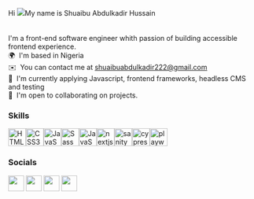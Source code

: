 Hi ![](https://user-images.githubusercontent.com/18350557/176309783-0785949b-9127-417c-8b55-ab5a4333674e.gif)My name is Shuaibu Abdulkadir Hussain <br><br><br>I'm a front-end software engineer whith passion of building accessible frontend experience. <br>🌍  I'm based in Nigeria <br>✉️  You can contact me at [shuaibuabdulkadir222@gmail.com](mailto:shuaibuabdulkadir222@gmail.com) <br>🧠  I'm currently applying Javascript, frontend frameworks, headless CMS and testing <br>🤝  I'm open to collaborating on projects.

### Skills


<p align="left">
<a href="https://developer.mozilla.org/en-US/docs/Glossary/HTML5" target="_blank" rel="noreferrer"><img src="https://raw.githubusercontent.com/danielcranney/readme-generator/main/public/icons/skills/html5-colored.svg" width="36" height="36" alt="HTML5" /></a><a href="https://www.w3.org/TR/CSS/#css" target="_blank" rel="noreferrer"><img src="https://raw.githubusercontent.com/danielcranney/readme-generator/main/public/icons/skills/css3-colored.svg" width="36" height="36" alt="CSS3" /></a><a href="https://developer.mozilla.org/en-US/docs/Web/JavaScript" target="_blank" rel="noreferrer"><img src="https://raw.githubusercontent.com/danielcranney/readme-generator/main/public/icons/skills/javascript-colored.svg" width="36" height="36" alt="JavaScript" /></a><a href="https://sass-lang.com/" target="_blank" rel="noreferrer"><img src="https://raw.githubusercontent.com/danielcranney/readme-generator/main/public/icons/skills/sass-colored.svg" width="36" height="36" alt="Sass" /></a><a href="https://react.dev" target="_blank" rel="noreferrer"><img src="https://raw.githubusercontent.com/danielcranney/readme-generator/main/public/icons/skills/react-colored.svg" width="36" height="36" alt="JavaScript" /></a><a href="(https://nextjs.org/)" target="_blank" rel="noreferrer"><img src="https://raw.githubusercontent.com/danielcranney/readme-generator/main/public/icons/skills/nextjs.svg" width="36" height="36" alt="nextjs" /></a><a href="(https://sanity.io/)" target="_blank" rel="noreferrer"><img src="https://external-content.duckduckgo.com/iu/?u=https%3A%2F%2Favatars.githubusercontent.com%2Fu%2F17177659%3Fs%3D280%26v%3D4&f=1&nofb=1&ipt=f19d054ab20c648a073d3cb2b14dacad3990ae4011bd64f9a7dbc5d485d3b378&ipo=images" width="36" height="36" alt="sanity" /></a><a href="(https://cypress.io/)" target="_blank" rel="noreferrer"><img src="https://external-content.duckduckgo.com/iu/?u=https%3A%2F%2Favatars2.githubusercontent.com%2Fu%2F8908513%3Fs%3D400%26v%3D4&f=1&nofb=1&ipt=a81104d72c8c134f4de8a6d742a59f2d858e193959419ca824849760fe524099&ipo=images" width="36" height="36" alt="cypressjs" /></a><a href="(https://playwright.dev/)" target="_blank" rel="noreferrer"><img src="https://external-content.duckduckgo.com/iu/?u=https%3A%2F%2Fms-playwright.gallerycdn.vsassets.io%2Fextensions%2Fms-playwright%2Fplaywright%2F0.2.13%2F1665648648750%2FMicrosoft.VisualStudio.Services.Icons.Default&f=1&nofb=1&ipt=a5b5e8e8d9ce49346962543d2f3a99b00ce25124836213165970ad9c46c1e1f7&ipo=images" width="36" height="36" alt="playwright" /></a></p>

### Socials<p align="left"> <a href="https://www.github.com/shuaibu222 " target="_blank" rel="noreferrer"><img src="https://raw.githubusercontent.com/danielcranney/readme-generator/main/public/icons/socials/github-dark.svg" width="32" height="32" /></a> <a href="https://www.linkedin.com/in/shuaibu-abdulkadir-b60176253" target="_blank" rel="noreferrer"><img src="https://raw.githubusercontent.com/danielcranney/readme-generator/main/public/icons/socials/linkedin.svg" width="32" height="32" /></a> <a href="https://www.stackoverflow.com/users/19330655/shuaibu-abdulkadir" target="_blank" rel="noreferrer"><img src="https://raw.githubusercontent.com/danielcranney/readme-generator/main/public/icons/socials/stackoverflow.svg" width="32" height="32" /></a> <a href="https://www.twitter.com/@Shuaibu38311649" target="_blank" rel="noreferrer"><img src="https://raw.githubusercontent.com/danielcranney/readme-generator/main/public/icons/socials/twitter.svg" width="32" height="32" /></a></p>
